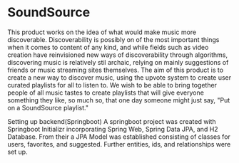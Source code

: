 # SoundSource

This product works on the idea of what would make music more discoverable. 
Discoverability is possibly on of the most important things when it comes to content of any kind, 
and while fields such as video creation have reinvisioned new ways of discoverability through algorithms, 
discovering music is relatively stil archaic, relying on mainly suggestions of friends or music streaming 
sites themselves. The aim of this product is to create a new way to discover music, using the upvote system 
to create user curated playlists for all to listen to. We wish to be able to bring together people of all 
music tastes to create playlists that will give everyone something they like, so much so, that one day 
someone might just say, "Put on a SoundSource playlist."

Setting up backend(Springboot)
A springboot project was created with Springboot Initializr incorporating Spring Web, Spring Data JPA, and H2 Database. From their a JPA Model was established consisting of classes for users, favorites, and suggested. Further entities, ids, and relationships were set up. 
